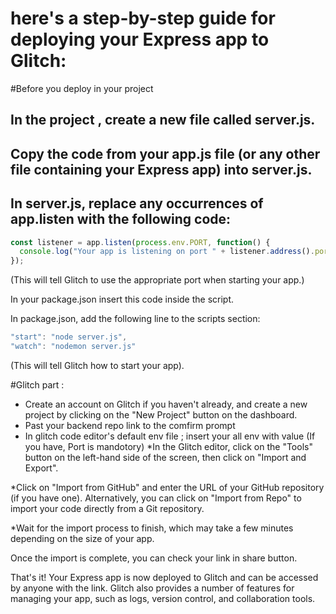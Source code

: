 # here's a step-by-step guide for deploying your Express app to Glitch:

#Before you deploy in your project

## In the project , create a new file called server.js.

## Copy the code from your app.js file (or any other file containing your Express app) into server.js.

## In server.js, replace any occurrences of app.listen with the following code:
```javascript
const listener = app.listen(process.env.PORT, function() {
  console.log("Your app is listening on port " + listener.address().port);
});
```
(This will tell Glitch to use the appropriate port when starting your app.)

In your package.json insert this code inside the script.

In package.json, add the following line to the scripts section:
```javascript
"start": "node server.js",
"watch": "nodemon server.js"
```
(This will tell Glitch how to start your app).


#Glitch part :

* Create an account on Glitch if you haven't already, and create a new project by clicking on the "New Project" button on the dashboard.
* Past your backend repo link to the comfirm prompt
* In glitch code editor's default env file ; insert your all env with value (If you have, Port is mandotory)
*In the Glitch editor, click on the "Tools" button on the left-hand side of the screen, then click on "Import and Export".

*Click on "Import from GitHub" and enter the URL of your GitHub repository (if you have one). Alternatively, you can click on "Import from Repo" to import your code directly from a Git repository.

*Wait for the import process to finish, which may take a few minutes depending on the size of your app.

Once the import is complete, you can check your link in share button.

That's it! Your Express app is now deployed to Glitch and can be accessed by anyone with the link. Glitch also provides a number of features for managing your app, such as logs, version control, and collaboration tools.
